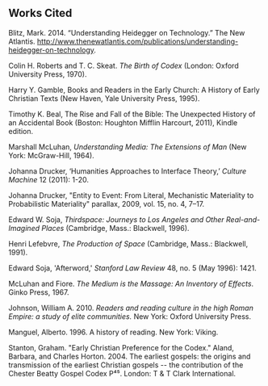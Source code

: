 ## Works Cited ##

Blitz, Mark. 2014. “Understanding Heidegger on Technology.” The New Atlantis. http://www.thenewatlantis.com/publications/understanding-heidegger-on-technology.

Colin H. Roberts and T. C. Skeat. *The Birth of Codex* (London: Oxford University Press, 1970).

Harry Y. Gamble, Books and Readers in the Early Church: A History of Early Christian Texts (New Haven, Yale University Press, 1995).

Timothy K. Beal, The Rise and Fall of the Bible: The Unexpected
    History of an Accidental Book (Boston: Houghton Mifflin Harcourt,
    2011), Kindle edition.

Marshall McLuhan, *Understanding Media: The Extensions of Man*
    (New York: McGraw-Hill, 1964).

Johanna Drucker, ‘Humanities Approaches to Interface Theory,’
    *Culture Machine* 12 (2011): 1-20.

Johanna Drucker, "Entity to Event: From Literal, Mechanistic Materiality to Probabilistic Materiality" parallax, 2009, vol. 15, no. 4, 7–17.

Edward W. Soja, *Thirdspace: Journeys to Los Angeles and Other
    Real-and-Imagined Places* (Cambridge, Mass.: Blackwell, 1996).

Henri Lefebvre, *The Production of Space* (Cambridge, Mass.:
    Blackwell, 1991).

Edward Soja, 'Afterword,' *Stanford Law Review* 48, no. 5 (May
    1996): 1421.

McLuhan and Fiore. *The Medium is the Massage: An Inventory of Effects*. Ginko Press, 1967.

Johnson, William A. 2010. *Readers and reading culture in the high Roman Empire: a study of elite communities.* New York: Oxford University Press. 

Manguel, Alberto. 1996. A history of reading. New York: Viking.

Stanton, Graham. "Early Christian Preference for the Codex." Aland, Barbara, and Charles Horton. 2004. The earliest gospels: the origins and transmission of the earliest Christian gospels -- the contribution of the Chester Beatty Gospel Codex P⁴⁵. London: T & T Clark International. 